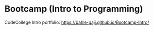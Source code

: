 # Bootcamp (Intro to Programming)
CodeCollege Intro portfolio: https://bahle-gaji.github.io/Bootcamp-Intro/
